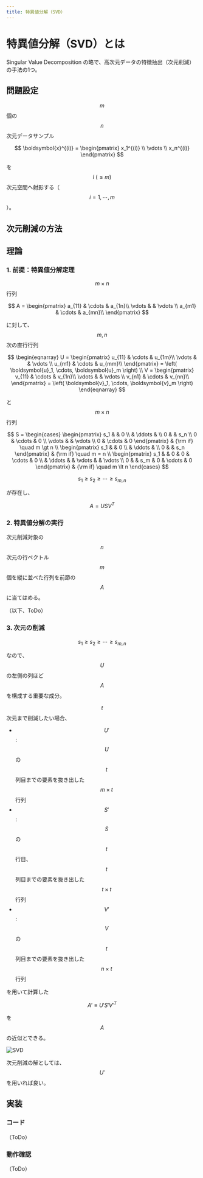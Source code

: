 ```yaml
---
title: 特異値分解（SVD）
---
```


# 特異値分解（SVD）とは

Singular Value Decomposition の略で、高次元データの特徴抽出（次元削減）の手法の1つ。

## 問題設定

$$m$$ 個の $$n$$ 次元データサンプル

$$
\boldsymbol{x}^{(i)} = \begin{pmatrix}
x_1^{(i)} \\
\vdots \\
x_n^{(i)}
\end{pmatrix}
$$

を $$l\ (\le m)$$ 次元空間へ射影する（$$i = 1, \cdots, m$$）。

## 次元削減の方法

## 理論

### 1. 前提：特異値分解定理

$$m \times n$$ 行列

$$
A = \begin{pmatrix}
    a_{11} & \cdots & a_{1n}\\
    \vdots &  & \vdots \\
    a_{m1} & \cdots & a_{mn}\\
\end{pmatrix}
$$

に対して、$$m, n$$ 次の直行行列

$$
\begin{eqnarray}
    U = \begin{pmatrix}
        u_{11} & \cdots & u_{1m}\\
        \vdots &  & \vdots \\
        u_{m1} & \cdots & u_{mm}\\
    \end{pmatrix}
    = \left( \boldsymbol{u}_1, \cdots, \boldsymbol{u}_m \right)
    \\
    V = \begin{pmatrix}
        v_{11} & \cdots & v_{1n}\\
        \vdots & & \vdots \\
        v_{n1} & \cdots & v_{nn}\\
    \end{pmatrix}
    = \left( \boldsymbol{v}_1, \cdots, \boldsymbol{v}_m \right)
\end{eqnarray}
$$

と $$m \times n$$ 行列

$$
S = \begin{cases}
    \begin{pmatrix}
        s_1 &  & 0 \\
        & \ddots & \\
        0 &  & s_n \\
        0 & \cdots & 0 \\
        \vdots & & \vdots \\
        0 & \cdots & 0
    \end{pmatrix}
    & {\rm if} \quad m \gt n
    \\
    \begin{pmatrix}
        s_1 &  & 0 \\
        & \ddots & \\
        0 &  & s_n
    \end{pmatrix}
    & {\rm if} \quad m = n
    \\
    \begin{pmatrix}
        s_1 &  & 0 & 0 & \cdots & 0 \\
        & \ddots & & \vdots & & \vdots \\
        0 &  & s_m & 0 & \cdots & 0
    \end{pmatrix}
    & {\rm if} \quad m \lt n
\end{cases}
$$

$$
s_1 \ge s_2 \ge \cdots \ge s_{m, n}
$$

が存在し、

$$
A = USV^T
$$

### 2. 特異値分解の実行

次元削減対象の $$n$$ 次元の行ベクトル $$m$$ 個を縦に並べた行列を前節の $$A$$ に当てはめる。

（以下、ToDo）

### 3. 次元の削減

$$
s_1 \ge s_2 \ge \cdots \ge s_{m, n}
$$

なので、$$U$$ の左側の列ほど $$A$$ を構成する重要な成分。

$$t$$ 次元まで削減したい場合、
- $$U'$$: $$U$$ の $$t$$ 列目までの要素を抜き出した $$m \times t$$ 行列
- $$S'$$: $$S$$ の $$t$$ 行目、$$t$$ 列目までの要素を抜き出した $$t \times t$$ 行列
- $$V'$$: $$V$$ の $$t$$ 列目までの要素を抜き出した $$n \times t$$ 行列

を用いて計算した

$$
A' \equiv U' S' V'^T
$$

を $$A$$ の近似とできる。

![SVD](https://user-images.githubusercontent.com/13412823/104837549-ab0fb880-58f8-11eb-91dd-c66ac392f2fe.png)

次元削減の解としては、$$U'$$ を用いれば良い。


## 実装

### コード

（ToDo）

### 動作確認

（ToDo）

